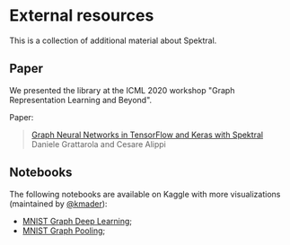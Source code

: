 # External resources

This is a collection of additional material about Spektral.

## Paper

We presented the library at the ICML 2020 workshop "Graph Representation Learning and Beyond".

Paper: 

> [Graph Neural Networks in TensorFlow and Keras with Spektral](https://grlplus.github.io/papers/9.pdf)<br>
> Daniele Grattarola and Cesare Alippi

## Notebooks 
The following notebooks are available on Kaggle with more visualizations (maintained by [@kmader](https://github.com/kmader)):

- [MNIST Graph Deep Learning](https://www.kaggle.com/kmader/mnist-graph-deep-learning);
- [MNIST Graph Pooling](https://www.kaggle.com/kmader/mnist-graph-nn-with-pooling);
